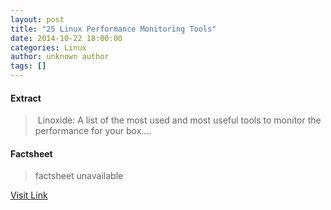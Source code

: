 ```yaml
---
layout: post
title: "25 Linux Performance Monitoring Tools"
date: 2014-10-22 18:00:00
categories: Linux
author: unknown author
tags: []
---
```



#### Extract
>&nbsp;Linoxide: A list of the most used and most useful tools to monitor the performance for your box....

#### Factsheet
>factsheet unavailable

[Visit Link](http://www.linuxtoday.com/upload/amazing-25-linux-performance-monitoring-tools-141022030509.html)


